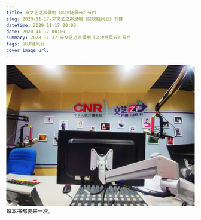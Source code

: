 ```yaml
---
title: 来文艺之声录制《区块链风云》节目
slug: 2020-11-17-来文艺之声录制《区块链风云》节目
datetime: 2020-11-17 00:00
date: 2020-11-17 00:00
summary: 2020-11-17-来文艺之声录制《区块链风云》节目
tags: 区块链风云
cover_image_url: 
---
```

![34895-isadymhm59f.png](../assets/2021/01/1961816452.png)每本书都要来一次。